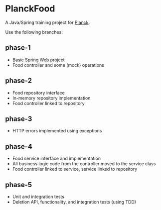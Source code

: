 # PlanckFood

A Java/Spring training project for [Planck](https://planckdata.com/).

Use the following branches:

## phase-1
- Basic Spring Web project
- Food controller and some (mock) operations 

## phase-2
- Food repository interface
- In-memory repository implementation
- Food controller linked to repository

## phase-3
- HTTP errors implemented using exceptions

## phase-4
- Food service interface and implementation
- All business logic code from the controller moved to the service class
- Food controller linked to service, service linked to repository

## phase-5
- Unit and integration tests
- Deletion API, functionality, and integration tests (using TDD)